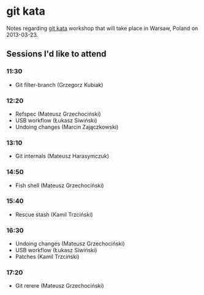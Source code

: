 git kata
========

Notes regarding [git kata][] workshop that will take place in Warsaw,
Poland on 2013-03-23.

  [git kata]: http://gitkata.pl/


Sessions I'd like to attend
---------------------------

### 11:30

- Git filter-branch (Grzegorz Kubiak)


### 12:20

- Refspec (Mateusz Grzechociński)
- USB workflow (Łukasz Siwiński)
- Undoing changes (Marcin Zajączkowski)


### 13:10

- Git internals (Mateusz Harasymczuk)


### 14:50

- Fish shell (Mateusz Grzechociński)


### 15:40

- Rescue stash (Kamil Trzciński)


### 16:30

- Undoing changes (Mateusz Grzechociński)
- USB workflow (Łukasz Siwiński)
- Patches (Kamil Trzciński)


### 17:20

- Git rerere (Mateusz Grzechociński)
